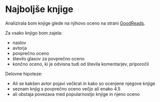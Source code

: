 Najboljše knjige 
=================

Analizirala bom knjige glede na njihovo oceno na strani 
[GoodReads](https://www.goodreads.com/list/show/1.Best_Books_Ever).

Za vsako knjigo bom zajela:
* naslov 
* avtorja
* povprečno oceno 
* število glasov za povprečno oceno
* končno oceno, ki je odvisna tudi od števila komentarjev, priporočil

Delovne hipoteze:
* Ali se kakšen avtor pojavi večkrat in kako so ocenjene njegove knjige
* seznam knjig s povprečno oceno večjo ali enako 4.5
* ali obstaja povezava med popularnostjo knjige in njeno oceno

